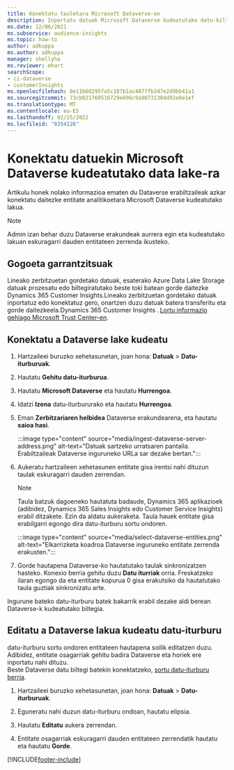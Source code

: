 ```yaml
---
title: Konektatu tauletara Microsoft Dataverse-en
description: Inportatu datuak Microsoft Dataverse kudeatutako datu-biltegia.
ms.date: 12/06/2021
ms.subservice: audience-insights
ms.topic: how-to
author: adkuppa
ms.author: adkuppa
manager: shellyha
ms.reviewer: mhart
searchScope:
- ci-dataverse
- customerInsights
ms.openlocfilehash: 8e11b60295fa5c187b1ac4877fb347e2d9bb41a1
ms.sourcegitcommit: 73cb021760516729e696c9a90731304d92e0e1ef
ms.translationtype: MT
ms.contentlocale: eu-ES
ms.lasthandoff: 02/25/2022
ms.locfileid: "8354126"
---
```

# <a name="connect-to-data-in-a-microsoft-dataverse-managed-data-lake"></a>Konektatu datuekin Microsoft Dataverse kudeatutako data lake-ra



Artikulu honek nolako informazioa ematen du Dataverse erabiltzaileak azkar konektatu daitezke entitate analitikoetara Microsoft Dataverse kudeatutako lakua. 

> [!NOTE]
> Admin izan behar duzu Dataverse erakundeak aurrera egin eta kudeatutako lakuan eskuragarri dauden entitateen zerrenda ikusteko.

## <a name="important-considerations"></a>Gogoeta garrantzitsuak

Lineako zerbitzuetan gordetako datuak, esaterako Azure Data Lake Storage datuak prozesatu edo biltegiratutako beste toki batean gorde daitezke Dynamics 365 Customer Insights.Lineako zerbitzuetan gordetako datuak inportatuz edo konektatuz gero, onartzen duzu datuak batera transferitu eta gorde daitezkeela.Dynamics 365 Customer Insights . [Lortu informazio gehiago Microsoft Trust Center-en](https://www.microsoft.com/trust-center).

## <a name="connect-to-a-dataverse-managed-lake"></a>Konektatu a Dataverse lake kudeatu

1. Hartzaileei buruzko xehetasunetan, joan hona: **Datuak** > **Datu-iturburuak**.

2. Hautatu **Gehitu datu-iturburua**.

3. Hautatu **Microsoft Dataverse** eta hautatu **Hurrengoa**.

4. Idatzi **Izena** datu-iturbururako eta hautatu **Hurrengoa**. 

5. Eman **Zerbitzariaren helbidea** Dataverse erakundearena, eta hautatu **saioa hasi**.

   :::image type="content" source="media/ingest-dataverse-server-address.png" alt-text="Datuak sartzeko urratsaren pantaila. Erabiltzaileak Dataverse inguruneko URLa sar dezake bertan.":::

6. Aukeratu hartzaileen xehetasunen entitate gisa irentsi nahi dituzun taulak eskuragarri dauden zerrendan.    

   > [!NOTE]
   > Taula batzuk dagoeneko hautatuta badaude, Dynamics 365 aplikazioek (adibidez, Dynamics 365 Sales Insights edo Customer Service Insights) erabil ditzakete. Ezin da aldatu aukeraketa. Taula hauek entitate gisa erabilgarri egongo dira datu-iturburu sortu ondoren.

   :::image type="content" source="media/select-dataverse-entities.png" alt-text="Elkarrizketa koadroa Dataverse inguruneko entitate zerrenda erakusten.":::

7. Gorde hautapena Dataverse-ko hautatutako taulak sinkronizatzen hasteko. Konexio berria gehitu duzu **Datu iturriak** orria. Freskatzeko ilaran egongo da eta entitate kopurua 0 gisa erakutsiko da hautatutako taula guztiak sinkronizatu arte.

Ingurune bateko datu-iturburu batek bakarrik erabil dezake aldi berean Dataverse-k kudeatutako biltegia.

## <a name="edit-a-dataverse-managed-lake-data-source"></a>Editatu a Dataverse lakua kudeatu datu-iturburu

datu-iturburu sortu ondoren entitateen hautapena soilik editatzen duzu. Adibidez, entitate osagarriak gehitu badira Dataverse eta horiek ere inportatu nahi dituzu.    
Beste Dataverse datu biltegi batekin konektatzeko, [sortu datu-iturburu berria](#connect-to-a-dataverse-managed-lake).

1. Hartzaileei buruzko xehetasunetan, joan hona: **Datuak** > **Datu-iturburuak**.

2. Eguneratu nahi duzun datu-iturburu ondoan, hautatu elipsia.

3. Hautatu **Editatu** aukera zerrendan.

4. Entitate osagarriak eskuragarri dauden entitateen zerrendatik hautatu eta hautatu **Gorde**.

[!INCLUDE[footer-include](../includes/footer-banner.md)]
